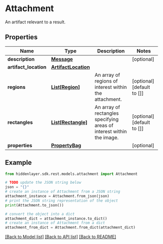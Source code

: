 # Attachment

An artifact relevant to a result.

## Properties

Name | Type | Description | Notes
------------ | ------------- | ------------- | -------------
**description** | [**Message**](Message.md) |  | [optional] 
**artifact_location** | [**ArtifactLocation**](ArtifactLocation.md) |  | 
**regions** | [**List[Region]**](Region.md) | An array of regions of interest within the attachment. | [optional] [default to []]
**rectangles** | [**List[Rectangle]**](Rectangle.md) | An array of rectangles specifying areas of interest within the image. | [optional] [default to []]
**properties** | [**PropertyBag**](PropertyBag.md) |  | [optional] 

## Example

```python
from hiddenlayer.sdk.rest.models.attachment import Attachment

# TODO update the JSON string below
json = "{}"
# create an instance of Attachment from a JSON string
attachment_instance = Attachment.from_json(json)
# print the JSON string representation of the object
print(Attachment.to_json())

# convert the object into a dict
attachment_dict = attachment_instance.to_dict()
# create an instance of Attachment from a dict
attachment_from_dict = Attachment.from_dict(attachment_dict)
```
[[Back to Model list]](../README.md#documentation-for-models) [[Back to API list]](../README.md#documentation-for-api-endpoints) [[Back to README]](../README.md)


